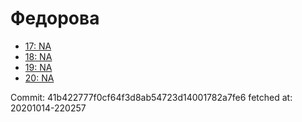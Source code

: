 # Федорова
- [17: NA](17.md)
- [18: NA](18.md)
- [19: NA](19.md)
- [20: NA](20.md)

Commit: 41b422777f0cf64f3d8ab54723d14001782a7fe6
 fetched at: 20201014-220257
